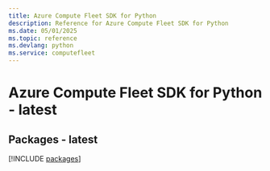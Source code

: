 ```yaml
---
title: Azure Compute Fleet SDK for Python
description: Reference for Azure Compute Fleet SDK for Python
ms.date: 05/01/2025
ms.topic: reference
ms.devlang: python
ms.service: computefleet
---
```

# Azure Compute Fleet SDK for Python - latest
## Packages - latest
[!INCLUDE [packages](compute-fleet-index.md)]